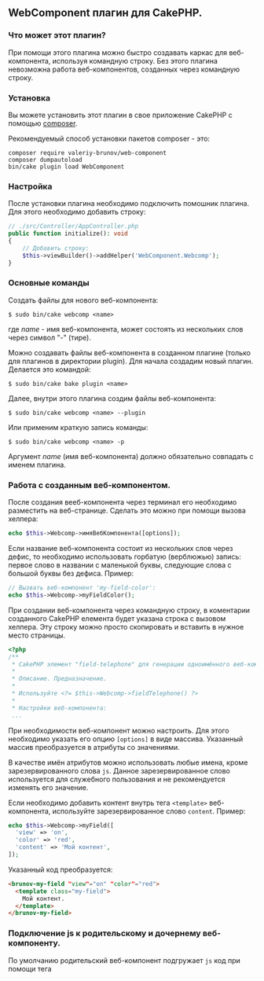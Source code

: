 ## WebComponent плагин для CakePHP.

### Что может этот плагин?

При помощи этого плагина можно быстро создавать каркас для веб-компонента, используя командную строку.
Без этого плагина невозможна работа веб-компонентов, созданных через командную строку.

### Установка

Вы можете установить этот плагин в свое приложение CakePHP с помощью [composer](https://getcomposer.org).

Рекомендуемый способ установки пакетов composer - это:

```
composer require valeriy-brunov/web-component
composer dumpautoload
bin/cake plugin load WebComponent
```

### Настройка

После установки плагина необходимо подключить помошник плагина. Для этого необходимо добавить строку:

```php
// ./src/Controller/AppController.php
public function initialize(): void
{
    // Добавить строку:
    $this->viewBuilder()->addHelper('WebComponent.Webcomp');
}
```

### Основные команды

Создать файлы для нового веб-компонента:

```
$ sudo bin/cake webcomp <name>
```

где *name* - имя веб-компонента, может состоять из нескольких слов через символ "-" (тире).

Можно создавать файлы веб-компонента в созданном плагине (только для плагинов в директории plugin).
Для начала создадим новый плагин. Делается это командой:

```
$ sudo bin/cake bake plugin <name>
```
Далее, внутри этого плагина создим файлы веб-компонента:

```
$ sudo bin/cake webcomp <name> --plugin
```
Или применим краткую запись команды:

```
$ sudo bin/cake webcomp <name> -p
```
Аргумент *name* (имя веб-компонента) должно обязательно совпадать с именем плагина.

### Работа с созданным веб-компонентом.

После создания вееб-компонента через терминал его необходимо разместить на веб-странице. Сделать это можно
при помощи вызова хелпера:

```php
echo $this->Webcomp->имяВебКомпонента([options]);
```

Если название веб-компонента состоит из нескольких слов через дефис, то необходимо использовать горбатую
(верблюжью) запись: первое слово в названии с маленькой буквы, следующие слова с большой буквы без дефиса.
Пример:

```php
// Вызвать веб-компонент 'my-field-color':
echo $this->Webcomp->myFieldColor();
```

При создании веб-компонента через командную строку, в коментарии созданного CakePHP елемента будет указана строка с вызовом хелпера.
Эту строку можно просто скопировать и вставить в нужное место страницы.

```php
<?php
/**
 * CakePHP элемент "field-telephone" для генерации одноимённого веб-компонента.
 *
 * Описание. Предназначение.
 *
 * Используйте <?= $this->Webcomp->fieldTelephone() ?>
 *
 * Настройки веб-компонента:
 ...
```

При необходимости веб-компонент можно настроить. Для этого необходимо указать его опцию `[options]` в виде массива. Указанный массив
преобразуется в атрибуты со значениями.

В качестве имён атрибутов можно использовать любые имена, кроме зарезервированного слова `js`. Данное зарезервированное слово
используется для служебного пользования и не рекомендуется изменять его значение.

Если необходимо добавить контент внутрь тега `<template>` веб-компонента, используйте зарезервированное слово `content`.
Пример:

```php
echo $this->Webcomp->myField([
  'view' => 'on',
  'color' => 'red',
  'content' => 'Мой контент',
]);
```

Указанный код преобразуется:

```html
<brunov-my-field "view"="on" "color"="red">
  <template class="my-field">
    Мой контент.
  </template>
</brunov-my-field>
```

### Подключение js к родительскому и дочернему веб-компоненту.

По умолчанию родительский веб-компонент подгружает `js` код при помощи тега <script>.
У дочерних веб-компонентов первого уровня удаляются теги `<script>`, а загрузка `js` кода
происходит через `import...` в `js` коде родительского веб-компонента.

Если же возникла необходимость подключить у дочернего веб-компонента `js` код
через тег `<script>`, то необходимо при вызове веб-компонента родителя указать параметр
`'js' => true`. Например:

```php
<?= $this->Webcomp->myLife( ['js' => true] ) ?>
```

### Подключение js при AJAX загрузке веб-компонента.

В случае загрузки веб-компонента через AJAX-запрос необходимо у родительского (внешнего) веб-компонента
указать параметр `'jsajax' => true`. У дочерних (вложенных в родительский) указывать этот параметр не нужно.

Если при AJAX-запросе необходимо подгружать несколько родительских веб-компонентов, то у каждого родительского
веб-компонента необходимо указывать параметр `'jsajax' => true`.








